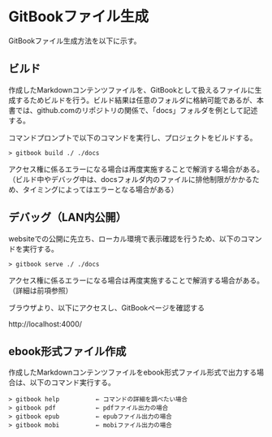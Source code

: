 # GitBookファイル生成

GitBookファイル生成方法を以下に示す。



## ビルド

作成したMarkdownコンテンツファイルを、GitBookとして扱えるファイルに生成するためビルドを行う。ビルド結果は任意のフォルダに格納可能であるが、本書では、github.comのリポジトリの関係で、「docs」フォルダを例として記述する。

コマンドプロンプトで以下のコマンドを実行し、プロジェクトをビルドする。

```command
> gitbook build ./ ./docs
```

アクセス権に係るエラーになる場合は再度実施することで解消する場合がある。（ビルド中やデバッグ中は、docsフォルダ内のファイルに排他制限がかかるため、タイミングによってはエラーとなる場合がある）



## デバッグ（LAN内公開）

websiteでの公開に先立ち、ローカル環境で表示確認を行うため、以下のコマンドを実行する。

```command
> gitbook serve ./ ./docs
```

アクセス権に係るエラーになる場合は再度実施することで解消する場合がある。（詳細は前項参照）

ブラウザより、以下にアクセスし、GitBookページを確認する

http://localhost:4000/ 



## ebook形式ファイル作成

作成したMarkdownコンテンツファイルをebook形式ファイル形式で出力する場合は、以下のコマンド実行する。

```command
> gitbook help          ← コマンドの詳細を調べたい場合
> gitbook pdf           ← pdfファイル出力の場合
> gitbook epub          ← epubファイル出力の場合
> gitbook mobi          ← mobiファイル出力の場合
```
